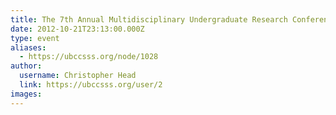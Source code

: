 ```yaml
---
title: The 7th Annual Multidisciplinary Undergraduate Research Conference 
date: 2012-10-21T23:13:00.000Z
type: event
aliases:
  - https://ubccsss.org/node/1028
author:
  username: Christopher Head
  link: https://ubccsss.org/user/2
images:
---
```


